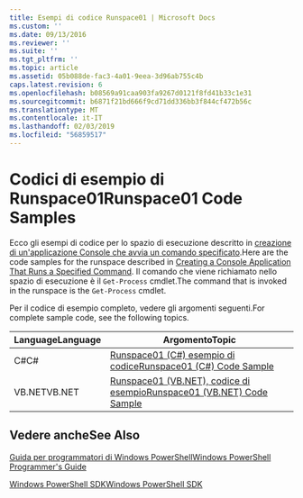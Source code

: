 ```yaml
---
title: Esempi di codice Runspace01 | Microsoft Docs
ms.custom: ''
ms.date: 09/13/2016
ms.reviewer: ''
ms.suite: ''
ms.tgt_pltfrm: ''
ms.topic: article
ms.assetid: 05b088de-fac3-4a01-9eea-3d96ab755c4b
caps.latest.revision: 6
ms.openlocfilehash: b08569a91caa903fa9267d0121f8fd41b33c1e31
ms.sourcegitcommit: b6871f21bd666f9cd71dd336bb3f844cf472b56c
ms.translationtype: MT
ms.contentlocale: it-IT
ms.lasthandoff: 02/03/2019
ms.locfileid: "56859517"
---
```

# <a name="runspace01-code-samples"></a><span data-ttu-id="54c82-102">Codici di esempio di Runspace01</span><span class="sxs-lookup"><span data-stu-id="54c82-102">Runspace01 Code Samples</span></span>

<span data-ttu-id="54c82-103">Ecco gli esempi di codice per lo spazio di esecuzione descritto in [creazione di un'applicazione Console che avvia un comando specificato](http://msdn.microsoft.com/en-us/793a6570-a072-4799-840b-172f28ce620e).</span><span class="sxs-lookup"><span data-stu-id="54c82-103">Here are the code samples for the runspace described in [Creating a Console Application That Runs a Specified Command](http://msdn.microsoft.com/en-us/793a6570-a072-4799-840b-172f28ce620e).</span></span> <span data-ttu-id="54c82-104">Il comando che viene richiamato nello spazio di esecuzione è il `Get-Process` cmdlet.</span><span class="sxs-lookup"><span data-stu-id="54c82-104">The command that is invoked in the runspace is the `Get-Process` cmdlet.</span></span>

<span data-ttu-id="54c82-105">Per il codice di esempio completo, vedere gli argomenti seguenti.</span><span class="sxs-lookup"><span data-stu-id="54c82-105">For complete sample code, see the following topics.</span></span>

|<span data-ttu-id="54c82-106">Language</span><span class="sxs-lookup"><span data-stu-id="54c82-106">Language</span></span>|<span data-ttu-id="54c82-107">Argomento</span><span class="sxs-lookup"><span data-stu-id="54c82-107">Topic</span></span>|
|--------------|-----------|
|<span data-ttu-id="54c82-108">C#</span><span class="sxs-lookup"><span data-stu-id="54c82-108">C#</span></span>|[<span data-ttu-id="54c82-109">Runspace01 (C#) esempio di codice</span><span class="sxs-lookup"><span data-stu-id="54c82-109">Runspace01 (C#) Code Sample</span></span>](./runspace01-csharp-code-sample.md)|
|<span data-ttu-id="54c82-110">VB.NET</span><span class="sxs-lookup"><span data-stu-id="54c82-110">VB.NET</span></span>|[<span data-ttu-id="54c82-111">Runspace01 (VB.NET), codice di esempio</span><span class="sxs-lookup"><span data-stu-id="54c82-111">Runspace01 (VB.NET) Code Sample</span></span>](./runspace01-vb-net-code-sample.md)|

## <a name="see-also"></a><span data-ttu-id="54c82-112">Vedere anche</span><span class="sxs-lookup"><span data-stu-id="54c82-112">See Also</span></span>

[<span data-ttu-id="54c82-113">Guida per programmatori di Windows PowerShell</span><span class="sxs-lookup"><span data-stu-id="54c82-113">Windows PowerShell Programmer's Guide</span></span>](./windows-powershell-programmer-s-guide.md)

[<span data-ttu-id="54c82-114">Windows PowerShell SDK</span><span class="sxs-lookup"><span data-stu-id="54c82-114">Windows PowerShell SDK</span></span>](../windows-powershell-reference.md)